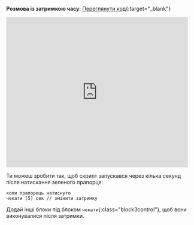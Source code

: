 **Розмова із затримкою часу**: [Переглянути код](https://scratch.mit.edu/projects/499336065/editor){:target="_blank"}

<div class="scratch-preview">
  <iframe allowtransparency="true" width="485" height="402" src="https://scratch.mit.edu/projects/embed/499336065/?autostart=false" frameborder="0"></iframe>
</div>

Ти можеш зробити так, щоб скрипт запускався через кілька секунд після натискання зеленого прапорця:

```blocks3
коли прапорець натиснуто
чекати [5] сек // змінити затримку
```

Додай інші блоки під блоком `чекати`{:class="block3control"}, щоб вони виконувалися після затримки. 

